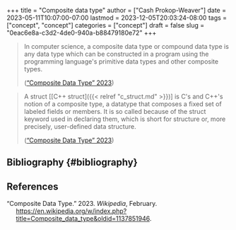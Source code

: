 +++
title = "Composite data type"
author = ["Cash Prokop-Weaver"]
date = 2023-05-11T10:07:00-07:00
lastmod = 2023-12-05T20:03:24-08:00
tags = ["concept", "concept"]
categories = ["concept"]
draft = false
slug = "0eac6e8a-c3d2-4de0-940a-b88479180e72"
+++

> In computer science, a composite data type or compound data type is any data type which can be constructed in a program using the programming language's primitive data types and other composite types.
>
> (<a href="#citeproc_bib_item_1">“Composite Data Type” 2023</a>)

<!--quoteend-->

> A struct [[C++ struct]({{< relref "c_struct.md" >}})] is C's and C++'s notion of a composite type, a datatype that composes a fixed set of labeled fields or members. It is so called because of the struct keyword used in declaring them, which is short for structure or, more precisely, user-defined data structure.
>
> (<a href="#citeproc_bib_item_1">“Composite Data Type” 2023</a>)


## Bibliography {#bibliography}

## References

<style>.csl-entry{text-indent: -1.5em; margin-left: 1.5em;}</style><div class="csl-bib-body">
  <div class="csl-entry"><a id="citeproc_bib_item_1"></a>“Composite Data Type.” 2023. <i>Wikipedia</i>, February. <a href="https://en.wikipedia.org/w/index.php?title=Composite_data_type&oldid=1137851946">https://en.wikipedia.org/w/index.php?title=Composite_data_type&#38;oldid=1137851946</a>.</div>
</div>
